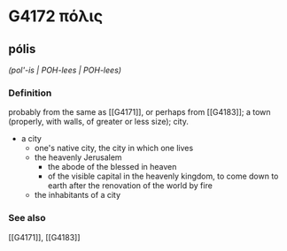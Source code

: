 # G4172 πόλις

## pólis

_(pol'-is | POH-lees | POH-lees)_

### Definition

probably from the same as [[G4171]], or perhaps from [[G4183]]; a town (properly, with walls, of greater or less size); city.

- a city
  - one's native city, the city in which one lives
  - the heavenly Jerusalem
    - the abode of the blessed in heaven
    - of the visible capital in the heavenly kingdom, to come down to earth after the renovation of the world by fire
  - the inhabitants of a city

### See also

[[G4171]], [[G4183]]

